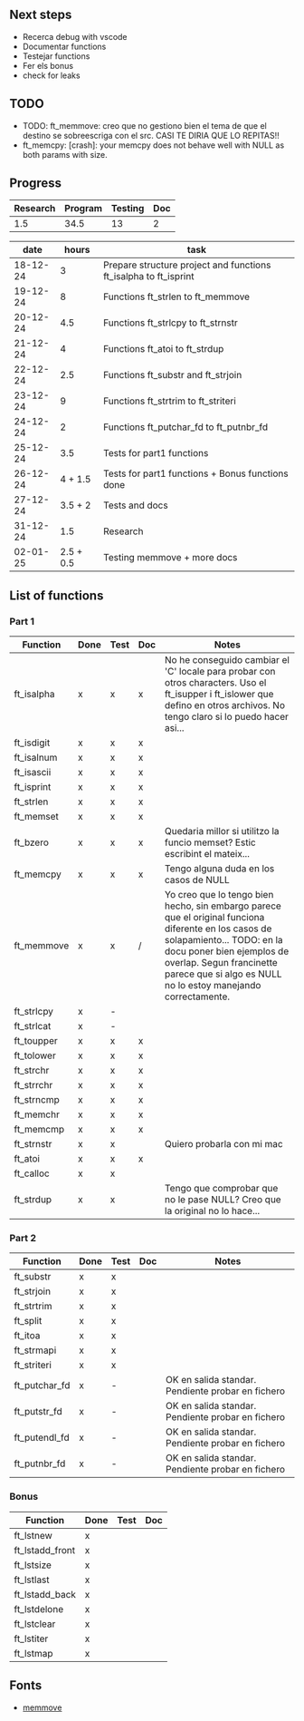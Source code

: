 ## Next steps
- Recerca debug with vscode
- Documentar functions
- Testejar functions
- Fer els bonus
- check for leaks

## TODO
- TODO: ft_memmove: creo que no gestiono bien el tema de que el destino se sobreescriga con el src. CASI TE DIRIA QUE LO REPITAS!!
- ft_memcpy: [crash]: your memcpy does not behave well with NULL as both params with size.

## Progress

|Research|Program|Testing|Doc|
|--------|-------|-------|---|
|1.5     |34.5   |13     |2  |

|date|hours|task|
|----|-----|----|
|18-12-24|3|Prepare structure project and functions ft_isalpha to ft_isprint|
|19-12-24|8|Functions ft_strlen to ft_memmove|
|20-12-24|4.5|Functions ft_strlcpy to ft_strnstr|
|21-12-24|4|Functions ft_atoi to ft_strdup|
|22-12-24|2.5|Functions ft_substr and ft_strjoin|
|23-12-24|9|Functions ft_strtrim to ft_striteri|
|24-12-24|2|Functions ft_putchar_fd to ft_putnbr_fd|
|25-12-24|3.5|Tests for part1 functions|
|26-12-24|4 + 1.5|Tests for part1 functions + Bonus functions done|
|27-12-24|3.5 + 2|Tests and docs|
|31-12-24|1.5|Research|
|02-01-25|2.5 + 0.5|Testing memmove + more docs|

## List of functions
### Part 1
|Function|Done|Test|Doc|Notes|
|--------|----|----|---|-----|
|ft_isalpha|x|x|x|No he conseguido cambiar el 'C' locale para probar con otros characters. Uso el ft_isupper i ft_islower que defino en otros archivos. No tengo claro si lo puedo hacer asi...|
|ft_isdigit|x|x|x||
|ft_isalnum|x|x|x||
|ft_isascii|x|x|x||
|ft_isprint|x|x|x||
|ft_strlen |x|x|x||
|ft_memset |x|x|x||
|ft_bzero  |x|x|x|Quedaria millor si utilitzo la funcio memset? Estic escribint el mateix...|
|ft_memcpy |x|x|x|Tengo alguna duda en los casos de NULL|
|ft_memmove|x|x|/|Yo creo que lo tengo bien hecho, sin embargo parece que el original funciona diferente en los casos de solapamiento... TODO: en la docu poner bien ejemplos de overlap. Segun francinette parece que si algo es NULL no lo estoy manejando correctamente.|
|ft_strlcpy|x|-|||
|ft_strlcat|x|-|||
|ft_toupper|x|x|x||
|ft_tolower|x|x|x||
|ft_strchr |x|x|x||
|ft_strrchr|x|x|x||
|ft_strncmp|x|x|x||
|ft_memchr |x|x|x||
|ft_memcmp |x|x|x||
|ft_strnstr|x|x||Quiero probarla con mi mac|
|ft_atoi   |x|x|x||
|ft_calloc |x|x|||
|ft_strdup |x|x||Tengo que comprobar que no le pase NULL? Creo que la original no lo hace...|

### Part 2
|Function|Done|Test|Doc|Notes|
|--------|----|----|---|-----|
|ft_substr|x|x|||
|ft_strjoin|x|x|||
|ft_strtrim|x|x|||
|ft_split|x|x|||
|ft_itoa|x|x|||
|ft_strmapi|x|x|||
|ft_striteri|x|x|||
|ft_putchar_fd|x|-||OK en salida standar. Pendiente probar en fichero|
|ft_putstr_fd|x|-||OK en salida standar. Pendiente probar en fichero|
|ft_putendl_fd|x|-||OK en salida standar. Pendiente probar en fichero|
|ft_putnbr_fd|x|-||OK en salida standar. Pendiente probar en fichero|

### Bonus
|Function|Done|Test|Doc|
|--------|----|----|---|
|ft_lstnew|x|||
|ft_lstadd_front|x|||
|ft_lstsize|x|||
|ft_lstlast|x|||
|ft_lstadd_back|x|||
|ft_lstdelone|x|||
|ft_lstclear|x|||
|ft_lstiter|x|||
|ft_lstmap|x|||

## Fonts
- [memmove](https://marmota.medium.com/c-language-making-memmove-def8792bb8d5)






